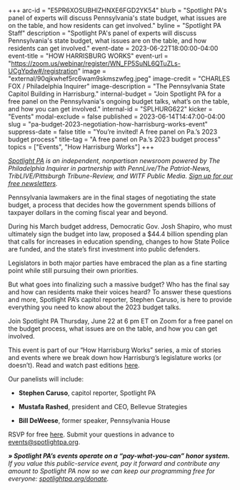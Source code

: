 +++
arc-id = "E5PR6XOSUBHIZHNXE6FGD2YK54"
blurb = "Spotlight PA's panel of experts will discuss Pennsylvania's state budget, what issues are on the table, and how residents can get involved."
byline = "Spotlight PA Staff"
description = "Spotlight PA's panel of experts will discuss Pennsylvania's state budget, what issues are on the table, and how residents can get involved."
event-date = 2023-06-22T18:00:00-04:00
event-title = "HOW HARRISBURG WORKS"
event-url = "https://zoom.us/webinar/register/WN_FP5SuNL6QTuZLs-UCgYpdw#/registration"
image = "external/90qjkwhef5rc6wam9skmszwfeg.jpeg"
image-credit = "CHARLES FOX / Philadelphia Inquirer"
image-description = "The Pennsylvania State Capitol Building in Harrisburg."
internal-budget = "Join Spotlight PA for a free panel on the Pennsylvania's ongoing budget talks, what’s on the table, and how you can get involved."
internal-id = "SPLHURG622"
kicker = "Events"
modal-exclude = false
published = 2023-06-14T14:47:00-04:00
slug = "pa-budget-2023-negotiation-how-harrisburg-works-event"
suppress-date = false
title = "You’re invited! A free panel on Pa.’s 2023 budget process"
title-tag = "A free panel on Pa.’s 2023 budget process"
topics = ["Events", "How Harrisburg Works"]
+++

<a href="https://www.spotlightpa.org/"><i>Spotlight PA</i></a><i> is an independent, nonpartisan newsroom powered by The Philadelphia Inquirer in partnership with PennLive/The Patriot-News, TribLIVE/Pittsburgh Tribune-Review, and WITF Public Media. </i><a href="https://www.spotlightpa.org/newsletters"><i>Sign up for our free newsletters</i></a><i>.</i>

Pennsylvania lawmakers are in the final stages of negotiating the state budget, a process that decides how the government spends billions of taxpayer dollars in the coming fiscal year and beyond.

During his March budget address, Democratic Gov. Josh Shapiro, who must ultimately sign the budget into law, proposed a $44.4 billion spending plan that calls for increases in education spending, changes to how State Police are funded, and the state’s first investment into public defenders.

Legislators in both major parties have embraced the plan as a fine starting point while still pursuing their own priorities.

But what goes into finalizing such a massive budget? Who has the final say and how can residents make their voices heard? To answer these questions and more, Spotlight PA’s capitol reporter, Stephen Caruso, is here to provide everything you need to know about the 2023 budget talks.

Join Spotlight PA Thursday, June 22 at 6 pm ET on Zoom for a free panel on the budget process, what issues are on the table, and how you can get involved.

This event is part of our “How Harrisburg Works” series, a mix of stories and events where we break down how Harrisburg’s legislature works (or doesn’t). Read and watch past editions <a href="https://www.spotlightpa.org/topics/how-harrisburg-works/">here</a>.

Our panelists will include:

- <b>Stephen Caruso</b>, capitol reporter, Spotlight PA

- <b>Mustafa Rashed</b>, president and CEO, Bellevue Strategies

- <b>Bill DeWeese</b>, former speaker, Pennsylvania House

RSVP for free <a href="https://zoom.us/webinar/register/WN_FP5SuNL6QTuZLs-UCgYpdw">here</a>. Submit your questions in advance to <a href="mailto:events@spotlightpa.org">events@spotlightpa.org</a>.

<i><b>» Spotlight PA’s events operate on a “pay-what-you-can” honor system.</b></i><i> If you value this public-service event, pay it forward and contribute any amount to Spotlight PA now so we can keep our programming free for everyone: </i><a href="http://spotlightpa.org/donate"><i>spotlightpa.org/donate</i></a><i>.</i>
